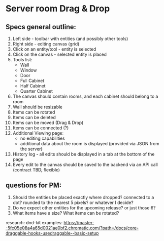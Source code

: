 # Server room Drag & Drop

## Specs general outline:
1. Left side - toolbar with entities (and possibly other tools)
2. Right side - editing canvas (grid)
3. Click on an entity/tool - entity is selected
4. Click on the canvas - selected entity is placed
5. Tools list:
    - Wall
    - Window
    - Door
    - Full Cabinet
    - Half Cabinet
    - Quarter Cabinet
6. The canvas should contain rooms, and each cabinet should belong to a room
7. Wall should be resizable
8. Items can be rotated
9. Items can be deleted
10. Items can be moved (Drag & Drop)
11. Items can be connected (?)
12. Additional Viewing page:
    - no editing capabilities
    - additional data about the room is displayed (provided via JSON from the server)
13. History log - all edits should be displayed in a tab at the bottom of the page
14. Every edit to the canvas should be saved to the backend via an API call (contract TBD, flexible)

## questions for PM:
1. Should the entities be placed exactly where dropped? connected to a dot? rounded to the nearest 5 pixels? or whatever I decide?
2. Do we expect other entities for the upcoming release? or just those 6?
3. What items have a size? What items can be rotated?


research: dnd-kit examples:
https://master--5fc05e08a4a65d0021ae0bf2.chromatic.com/?path=/docs/core-draggable-hooks-usedraggable--basic-setup
